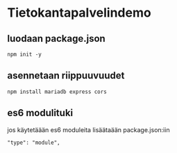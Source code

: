 # Tietokantapalvelindemo

## luodaan package.json

```
npm init -y
```

## asennetaan riippuuvuudet

```
npm install mariadb express cors
```

## es6 modulituki

jos käytetäään es6 moduleita lisäätaään package.json:iin

```
"type": "module",
```
